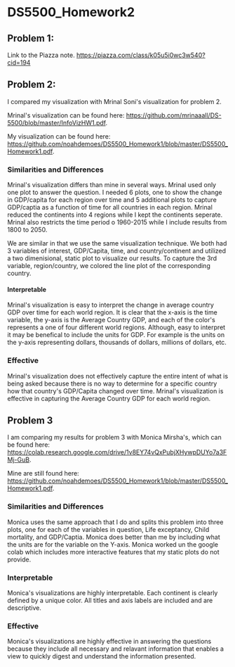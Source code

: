 # DS5500_Homework2

## Problem 1: 

Link to the Piazza note. https://piazza.com/class/k05u5i0wc3w540?cid=194

## Problem 2:

I compared my visualization with Mrinal Soni's visualization for problem 2. 

Mrinal's visualization can be found here: https://github.com/mrinaaall/DS-5500/blob/master/InfoVizHW1.pdf.

My visualization can be found here: https://github.com/noahdemoes/DS5500_Homework1/blob/master/DS5500_Homework1.pdf.

### Similarities and Differences
Mrinal's visualization differs than mine in several ways. Mrinal used only one plot to answer the question. I needed 6 plots, one to show the change in GDP/capita for each region over time and 5 additional plots to capture GDP/captia as a function of time for all countries in each region. Mrinal reduced the continents into 4 regions while I kept the continents seperate. Mrinal also restricts the time period o 1960-2015 while I include results from 1800 to 2050.

We are similar in that we use the same visualization technique. We both had 3 variables of interest, GDP/Capita, time, and country/continent and utilized a two dimenisional, static plot to visualize our results. To capture the 3rd variable, region/country, we colored the line plot of the corresponding country.

#### Interpretable

Mrinal's visualization is easy to interpret the change in average country GDP over time for each world region. It is clear that the x-axis is the time variable, the y-axis is the Average Country GDP, and each of the color's represents a one of four different world regions. Although, easy to interpret it may be benefical to include the units for GDP. For example is the units on the y-axis representing dollars, thousands of dollars, millions of dollars, etc. 

### Effective

Mrinal's visualization does not effectively capture the entire intent of what is being asked because there is no way to determine for a specific country how that country's GDP/Capita changed over time. Mrinal's visualization is effective in capturing the Average Country GDP for each world region.


## Problem 3
I am comparing my results for problem 3 with Monica Mirsha's, which can be found here:
https://colab.research.google.com/drive/1v8EY74vQxPubjXHywpDUYo7a3FMj-GuB.

Mine are still found here: https://github.com/noahdemoes/DS5500_Homework1/blob/master/DS5500_Homework1.pdf.

### Similarities and Differences

Monica uses the same approach that I do and splits this problem into three plots, one for each of the variables in question, Life exceptancy, Child mortality, and GDP/Captia. Monica does better than me by including what the units are for the variable on the Y-axis. Monica worked un the google colab which includes more interactive features that my static plots do not provide.

### Interpretable

Monica's visualizations are highly interpretable. Each continent is clearly defined by a unique color. All titles and axis labels are included and are descriptive. 

### Effective

Monica's visualizations are highly effective in answering the questions because they include all necessary and relavant information that enables a view to quickly digest and understand the information presented.


